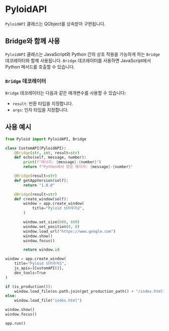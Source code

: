 # PyloidAPI

`PyloidAPI` 클래스는 QObject를 상속받아 구현됩니다.

## Bridge와 함께 사용

`PyloidAPI` 클래스는 JavaScript와 Python 간의 상호 작용을 가능하게 하는 `Bridge` 데코레이터와 함께 사용됩니다. `Bridge` 데코레이터를 사용하면 JavaScript에서 Python 메서드를 호출할 수 있습니다.

### `Bridge` 데코레이터

`Bridge` 데코레이터는 다음과 같은 매개변수를 사용할 수 있습니다:

- `result`: 반환 타입을 지정합니다.
- `args`: 인자 타입을 지정합니다.

## 사용 예시

```python
from Pyloid import PyloidAPI, Bridge

class CustomAPI(PyloidAPI):
    @Bridge(str, int, result=str)
    def echo(self, message, number):
        print(f"메시지: {message}-{number}")
        return f"Python에서 받은 메시지: {message}-{number}"

    @Bridge(result=str)
    def getAppVersion(self):
        return "1.0.0"

    @Bridge(result=str)
    def create_window(self):
        window = app.create_window(
            title="Pyloid 브라우저2",
        )

        window.set_size(800, 600)
        window.set_position(0, 0)
        window.load_url("https://www.google.com")
        window.show()
        window.focus()

        return window.id

window = app.create_window(
    title="Pyloid 브라우저1",
    js_apis=[CustomAPI()],
    dev_tools=True
)

if (is_production()):
    window.load_file(os.path.join(get_production_path() + "/index.html"))
else:
    window.load_file("index.html")

window.show()
window.focus()

app.run()
```
